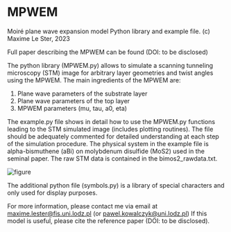 # MPWEM
Moiré plane wave expansion model
Python library and example file.
(c) Maxime Le Ster, 2023

Full paper describing the MPWEM can be found (DOI: to be disclosed)

The python library (MPWEM.py) allows to simulate a scanning tunneling microscopy (STM) image for arbitrary layer geometries and twist angles using the MPWEM.
The main ingredients of the MPWEM are:

1) Plane wave parameters of the substrate layer
2) Plane wave parameters of the top layer
3) MPWEM parameters (mu, tau, a0, eta)

The example.py file shows in detail how to use the MPWEM.py functions leading to the STM simulated image (includes plotting routines).
The file should be adequately commented for detailed understanding at each step of the simulation procedure.
The physical system in the example file is alpha-bismuthene (aBi) on molybdenum disulfide (MoS2) used in the seminal paper.
The raw STM data is contained in the bimos2_rawdata.txt.

![figure](https://github.com/maximelester/mpwem/assets/75083058/dea2e55a-db10-4cfe-968b-d9d0ae0f5bf5)


The additional python file (symbols.py) is a library of special characters and only used for display purposes.

For more information, please contact me via email at maxime.lester@fis.uni.lodz.pl (or pawel.kowalczyk@uni.lodz.pl)
If this model is useful, please cite the reference paper (DOI: to be disclosed).
